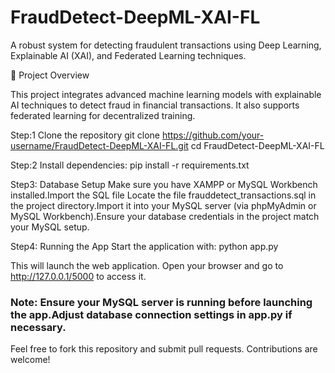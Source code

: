 # FraudDetect-DeepML-XAI-FL

A robust system for detecting fraudulent transactions using Deep Learning, Explainable AI (XAI), and Federated Learning techniques.

🚀 Project Overview

This project integrates advanced machine learning models with explainable AI techniques to detect fraud in financial transactions. It also supports federated learning for decentralized training.

Step:1 Clone the repository
git clone https://github.com/your-username/FraudDetect-DeepML-XAI-FL.git
cd FraudDetect-DeepML-XAI-FL

Step:2 Install dependencies:
pip install -r requirements.txt

Step3: Database Setup
Make sure you have XAMPP or MySQL Workbench installed.Import the SQL file
Locate the file frauddetect_transactions.sql in the project directory.Import it into your MySQL server (via phpMyAdmin or MySQL Workbench).Ensure your database credentials in the project match your MySQL setup.

Step4: Running the App
Start the application with:  python app.py

This will launch the web application. Open your browser and go to http://127.0.0.1/5000 to access it.

### Note: Ensure your MySQL server is running before launching the app.Adjust database connection settings in app.py if necessary.

Feel free to fork this repository and submit pull requests. Contributions are welcome!
